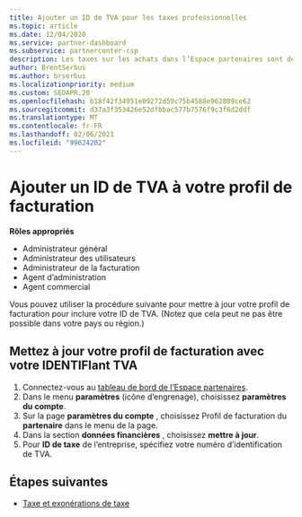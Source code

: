 ```yaml
---
title: Ajouter un ID de TVA pour les taxes professionnelles
ms.topic: article
ms.date: 12/04/2020
ms.service: partner-dashboard
ms.subservice: partnercenter-csp
description: Les taxes sur les achats dans l’Espace partenaires sont déterminées par l’adresse de votre entreprise. Les entreprises dans certains pays peuvent fournir leur numéro de TVA ou leur équivalent local.
author: BrentSerbus
ms.author: brserbus
ms.localizationpriority: medium
ms.custom: SEOAPR.20
ms.openlocfilehash: b18f42f34951e09272d59c75b4588e962809ce62
ms.sourcegitcommit: d37a3f353426e52dfbbac577b7576f9c3f6d2ddf
ms.translationtype: MT
ms.contentlocale: fr-FR
ms.lasthandoff: 02/06/2021
ms.locfileid: "99624202"
---
```

# <a name="add-a-vat-id-to-your-billing-profile"></a>Ajouter un ID de TVA à votre profil de facturation

**Rôles appropriés**

- Administrateur général
- Administrateur des utilisateurs
- Administrateur de la facturation
- Agent d’administration
- Agent commercial

Vous pouvez utiliser la procédure suivante pour mettre à jour votre profil de facturation pour inclure votre ID de TVA. (Notez que cela peut ne pas être possible dans votre pays ou région.)

## <a name="update-your-billing-profile-with-your-vat-id"></a>Mettez à jour votre profil de facturation avec votre IDENTIFIant TVA

1. Connectez-vous au [tableau de bord de l’Espace partenaires](https://partner.microsoft.com/dashboard/).
2. Dans le menu **paramètres** (icône d’engrenage), choisissez **paramètres du compte**.
3. Sur la page **paramètres du compte** , choisissez Profil de facturation du **partenaire** dans le menu de la page.
4. Dans la section **données financières** , choisissez **mettre à jour**.
5. Pour **ID de taxe** de l’entreprise, spécifiez votre numéro d’identification de TVA.

## <a name="next-steps"></a>Étapes suivantes

- [Taxe et exonérations de taxe](tax-and-tax-exemptions.md)
